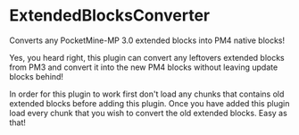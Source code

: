 # ExtendedBlocksConverter
Converts any PocketMine-MP 3.0 extended blocks into PM4 native blocks!

Yes, you heard right, this plugin can convert any leftovers extended blocks from PM3 and convert it into the new PM4 blocks  without leaving update blocks behind!

In order for this plugin to work first don't load any chunks that contains old extended blocks before adding this plugin. Once you have added this plugin load every chunk that you wish to convert the old extended blocks. Easy as that!
